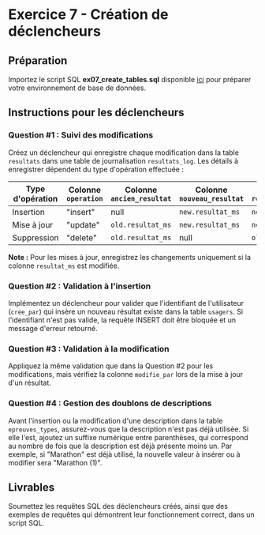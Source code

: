 # Exercice 7 - Création de déclencheurs

## Préparation

Importez le script SQL **ex07_create_tables.sql** disponible [ici](../ressources/ex07_create_tables.sql) pour préparer votre environnement de base de données.

## Instructions pour les déclencheurs

### Question #1 : Suivi des modifications
Créez un déclencheur qui enregistre chaque modification dans la table `resultats` dans une table de journalisation `resultats_log`. Les détails à enregistrer dépendent du type d'opération effectuée :

| Type d'opération | Colonne `operation` | Colonne `ancien_resultat`      | Colonne `nouveau_resultat`     | Colonne `resultat_id` | Colonne `date_operation`   |
|------------------|---------------------|------------------------|------------------------|---------------|--------------------|
| Insertion        | "insert"            | null                   | `new.resultat_ms`      | `new.id`      | Date actuelle      |
| Mise à jour      | "update"            | `old.resultat_ms`      | `new.resultat_ms`      | `new.id`      | Date actuelle      |
| Suppression      | "delete"            | `old.resultat_ms`      | null                   | `old.id`      | Date actuelle      |

**Note :** Pour les mises à jour, enregistrez les changements uniquement si la colonne `resultat_ms` est modifiée.

### Question #2 : Validation à l'insertion
Implémentez un déclencheur pour valider que l'identifiant de l'utilisateur (`cree_par`) qui insère un nouveau résultat existe dans la table `usagers`. Si l'identifiant n'est pas valide, la requête INSERT doit être bloquée et un message d'erreur retourné.

### Question #3 : Validation à la modification
Appliquez la même validation que dans la Question #2 pour les modifications, mais vérifiez la colonne `modifie_par` lors de la mise à jour d'un résultat.

### Question #4 : Gestion des doublons de descriptions
Avant l'insertion ou la modification d'une description dans la table `epreuves_types`, assurez-vous que la description n'est pas déjà utilisée. Si elle l'est, ajoutez un suffixe numérique entre parenthèses, qui correspond au nombre de fois que la description est déjà présente moins un. Par exemple, si "Marathon" est déjà utilisé, la nouvelle valeur à insérer ou à modifier sera "Marathon (1)".

## Livrables

Soumettez les requêtes SQL des déclencheurs créés, ainsi que des exemples de requêtes qui démontrent leur fonctionnement correct, dans un script SQL.